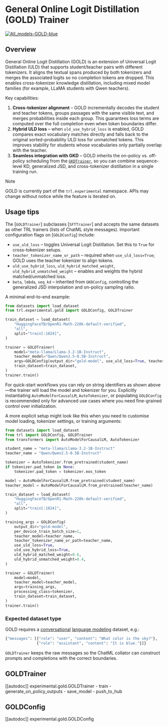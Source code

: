 # General Online Logit Distillation (GOLD) Trainer

[![All_models-GOLD-blue](https://img.shields.io/badge/All_models-GOLD-blue)](https://huggingface.co/models?other=sft,gold)

## Overview

General Online Logit Distillation (GOLD) is an extension of Universal Logit Distillation (ULD) that supports
student/teacher pairs with different tokenizers. It aligns the textual spans produced by both tokenizers and merges the
associated logits so no completion tokens are dropped. This enables cross-tokenizer knowledge distillation, including
mixed model families (for example, LLaMA students with Qwen teachers).

Key capabilities:

1. **Cross-tokenizer alignment** – GOLD incrementally decodes the student and teacher tokens, groups passages with the same visible text, and merges probabilities inside each group. This guarantees loss terms are computed over the full completion even when token boundaries differ.
2. **Hybrid ULD loss** – when `uld_use_hybrid_loss` is enabled, GOLD compares exact vocabulary matches directly and falls back to the original sorted-probability ULD loss for unmatched tokens. This improves stability for students whose vocabularies only partially overlap with the teacher.
3. **Seamless integration with GKD** – GOLD inherits the on-policy vs. off-policy scheduling from the [`GKDTrainer`](./gkd_trainer.md), so you can combine sequence-level KD, generalized JSD, and cross-tokenizer distillation in a single training run.

> [!NOTE]
> GOLD is currently part of the `trl.experimental` namespace. APIs may change without notice while the feature is iterated on.

## Usage tips

The [`GOLDTrainer`] subclasses [`SFTTrainer`] and accepts the same datasets as other TRL trainers (lists of ChatML style
messages). Important configuration flags on [`GOLDConfig`] include:

* `use_uld_loss` – toggles Universal Logit Distillation. Set this to `True` for cross-tokenizer setups.
* `teacher_tokenizer_name_or_path` – required when `use_uld_loss=True`; GOLD uses the teacher tokenizer to align tokens.
* `uld_use_hybrid_loss`, `uld_hybrid_matched_weight`, `uld_hybrid_unmatched_weight` – enables and weights the hybrid
  matched/unmatched loss.
* `beta`, `lmbda`, `seq_kd` – inherited from `GKDConfig`, controlling the generalized JSD interpolation and on-policy
  sampling ratio.

A minimal end-to-end example:

```python
from datasets import load_dataset
from trl.experimental.gold import GOLDConfig, GOLDTrainer

train_dataset = load_dataset(
    "HuggingFaceTB/OpenR1-Math-220k-default-verified",
    "all",
    split="train[:1024]",
)

trainer = GOLDTrainer(
    model="meta-llama/Llama-3.2-1B-Instruct",
    teacher_model="Qwen/Qwen2.5-0.5B-Instruct",
    args=GOLDConfig(output_dir="gold-model", use_uld_loss=True, teacher_tokenizer_name_or_path="Qwen/Qwen2.5-0.5B-Instruct"),
    train_dataset=train_dataset,
)
trainer.train()
```

For quick-start workflows you can rely on string identifiers as shown above—the trainer will load the model and tokenizer for you. Explicitly instantiating `AutoModelForCausalLM`, `AutoTokenizer`, or populating `GOLDConfig` is recommended only for advanced use cases where you need fine-grained control over initialization.

A more explicit setup might look like this when you need to customise model loading, tokenizer settings, or training arguments:

```python
from datasets import load_dataset
from trl import GOLDConfig, GOLDTrainer
from transformers import AutoModelForCausalLM, AutoTokenizer

student_name = "meta-llama/Llama-3.2-1B-Instruct"
teacher_name = "Qwen/Qwen2.5-0.5B-Instruct"

tokenizer = AutoTokenizer.from_pretrained(student_name)
if tokenizer.pad_token is None:
    tokenizer.pad_token = tokenizer.eos_token

model = AutoModelForCausalLM.from_pretrained(student_name)
teacher_model = AutoModelForCausalLM.from_pretrained(teacher_name)

train_dataset = load_dataset(
    "HuggingFaceTB/OpenR1-Math-220k-default-verified",
    "all",
    split="train[:1024]",
)

training_args = GOLDConfig(
    output_dir="gold-model",
    per_device_train_batch_size=1,
    teacher_model=teacher_name,
    teacher_tokenizer_name_or_path=teacher_name,
    use_uld_loss=True,
    uld_use_hybrid_loss=True,
    uld_hybrid_matched_weight=0.6,
    uld_hybrid_unmatched_weight=0.4,
)

trainer = GOLDTrainer(
    model=model,
    teacher_model=teacher_model,
    args=training_args,
    processing_class=tokenizer,
    train_dataset=train_dataset,
)
trainer.train()
```

### Expected dataset type

GOLD requires a [conversational](dataset_formats#conversational) [language modeling](dataset_formats#language_modeling) dataset, e.g.:

```python
{"messages": [{"role": "user", "content": "What color is the sky?"},
              {"role": "assistant", "content": "It is blue."}]}
```

`GOLDTrainer` keeps the raw messages so the ChatML collator can construct prompts and completions with the correct
boundaries.

## GOLDTrainer

[[autodoc]] experimental.gold.GOLDTrainer
    - train
    - generate_on_policy_outputs
    - save_model
    - push_to_hub

## GOLDConfig

[[autodoc]] experimental.gold.GOLDConfig
